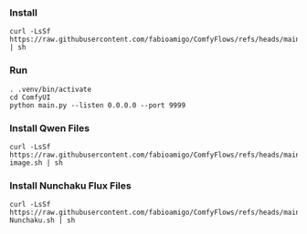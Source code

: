 ### Install

```
curl -LsSf https://raw.githubusercontent.com/fabioamigo/ComfyFlows/refs/heads/main/install.sh | sh
```

### Run

```
. .venv/bin/activate
cd ComfyUI
python main.py --listen 0.0.0.0 --port 9999
```

### Install Qwen Files

```
curl -LsSf https://raw.githubusercontent.com/fabioamigo/ComfyFlows/refs/heads/main/qwen-image.sh | sh
```

### Install Nunchaku Flux Files

```
curl -LsSf https://raw.githubusercontent.com/fabioamigo/ComfyFlows/refs/heads/main/Flux-Nunchaku.sh | sh
```






